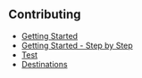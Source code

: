 ## Contributing

- [Getting Started](docs/getting-started.md)
- [Getting Started - Step by Step](docs/step-by-step.md)
- [Test](docs/test.md)
- [Destinations](docs/destinations.md)

